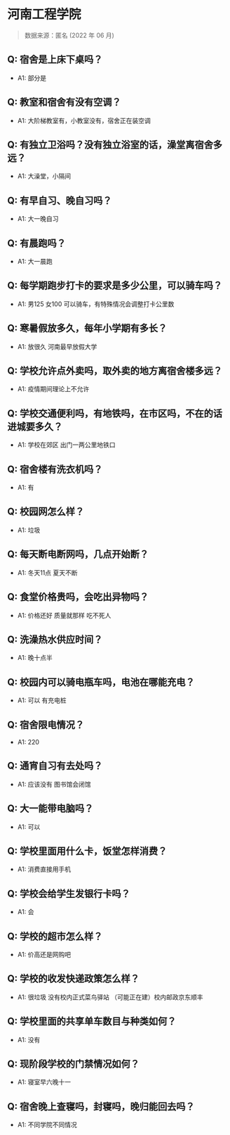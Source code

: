 # 河南工程学院

> 数据来源：匿名 (2022 年 06 月)

## Q: 宿舍是上床下桌吗？

- A1: 部分是

## Q: 教室和宿舍有没有空调？

- A1: 大阶梯教室有，小教室没有，宿舍正在装空调

## Q: 有独立卫浴吗？没有独立浴室的话，澡堂离宿舍多远？

- A1: 大澡堂，小隔间

## Q: 有早自习、晚自习吗？

- A1: 大一晚自习

## Q: 有晨跑吗？

- A1: 大一晨跑

## Q: 每学期跑步打卡的要求是多少公里，可以骑车吗？

- A1: 男125 女100 可以骑车，有特殊情况会调整打卡公里数

## Q: 寒暑假放多久，每年小学期有多长？

- A1: 放很久 河南最早放假大学

## Q: 学校允许点外卖吗，取外卖的地方离宿舍楼多远？

- A1: 疫情期间理论上不允许

## Q: 学校交通便利吗，有地铁吗，在市区吗，不在的话进城要多久？

- A1: 学校在郊区 出门一两公里地铁口

## Q: 宿舍楼有洗衣机吗？

- A1: 有

## Q: 校园网怎么样？

- A1: 垃圾

## Q: 每天断电断网吗，几点开始断？

- A1: 冬天11点 夏天不断

## Q: 食堂价格贵吗，会吃出异物吗？

- A1: 价格还好 质量就那样 吃不死人

## Q: 洗澡热水供应时间？

- A1: 晚十点半

## Q: 校园内可以骑电瓶车吗，电池在哪能充电？

- A1: 可以 有充电桩

## Q: 宿舍限电情况？

- A1: 220

## Q: 通宵自习有去处吗？

- A1: 应该没有 图书馆会闭馆

## Q: 大一能带电脑吗？

- A1: 可以

## Q: 学校里面用什么卡，饭堂怎样消费？

- A1: 消费直接用手机

## Q: 学校会给学生发银行卡吗？

- A1: 会

## Q: 学校的超市怎么样？

- A1: 价高还是网购吧

## Q: 学校的收发快递政策怎么样？

- A1: 很垃圾 没有校内正式菜鸟驿站 （可能正在建）校内邮政京东顺丰

## Q: 学校里面的共享单车数目与种类如何？

- A1: 没有

## Q: 现阶段学校的门禁情况如何？

- A1: 寝室早六晚十一

## Q: 宿舍晚上查寝吗，封寝吗，晚归能回去吗？

- A1: 不同学院不同情况

